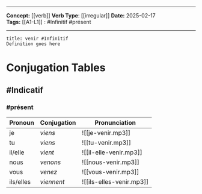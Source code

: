 
---

**Concept:** [[verb]]
**Verb Type**: [[irregular]]
**Date:** 2025-02-17  
**Tags:** 
	[[A1-L1]] : #Infinitif #présent 

---

```ad-summary
title: venir #Infinitif
Definition goes here
```

# Conjugation Tables

## #Indicatif

### #présent

| Pronoun   | Conjugation | Pronunciation |
| --------- | ----------- | ------------- |
| je | *viens* | ![[je-venir.mp3]] |
| tu | *viens* | ![[tu-venir.mp3]] |
| il/elle | *vient* | ![[il-elle-venir.mp3]] |
| nous | *venons* | ![[nous-venir.mp3]] |
| vous | *venez* | ![[vous-venir.mp3]] |
| ils/elles | *viennent* | ![[ils-elles-venir.mp3]] |
